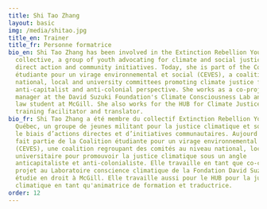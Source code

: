 ```yaml
---
title: Shi Tao Zhang
layout: basic
img: /media/shitao.jpg
title_en: Trainer
title_fr: Personne formatrice
bio_en: Shi Tao Zhang has been involved in the Extinction Rebellion Youth Quebec
  collective, a group of youth advocating for climate and social justice through
  direct action and community initiatives. Today, she is part of the Coalition
  étudiante pour un virage environnemental et social (CEVES), a coalition of
  national, local and university committees promoting climate justice from an
  anti-capitalist and anti-colonial perspective. She works as a co-project
  manager at the David Suzuki Foundation's Climate Consciousness Lab and is a
  law student at McGill. She also works for the HUB for Climate Justice as a
  training facilitator and translator.
bio_fr: Shi Tao Zhang a été membre du collectif Extinction Rebellion Youth
  Québec, un groupe de jeunes militant pour la justice climatique et sociale par
  le biais d’actions directes et d’initiatives communautaires. Aujourd'hui, elle
  fait partie de la Coalition étudiante pour un virage environnemental et social
  (CEVES), une coalition regroupant des comités au niveau national, local et
  universitaire pour promouvoir la justice climatique sous un angle
  anticapitaliste et anti-colonialiste. Elle travaille en tant que co-chargée de
  projet au Laboratoire conscience climatique de la Fondation David Suzuki et
  étudie en droit à McGill. Elle travaille aussi pour le HUB pour la justice
  climatique en tant qu'animatrice de formation et traductrice.
order: 12
---
```

